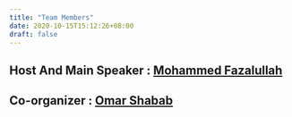 ```yaml
---
title: "Team Members"
date: 2020-10-15T15:12:26+08:00
draft: false
---
```


## Host And Main Speaker : [Mohammed Fazalullah](https://www.linkedin.com/in/mohammedfazalullah/)

## Co-organizer : [Omar Shabab](https://www.linkedin.com/in/omar16100/)
